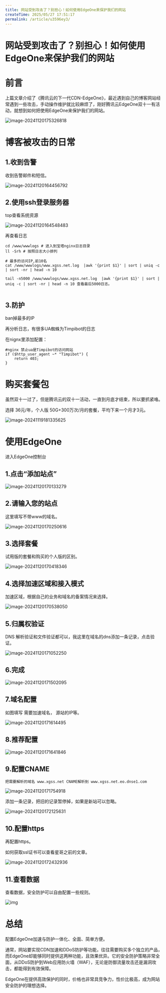 ```yaml
---
title: 网站受到攻击了？别担心！如何使用EdgeOne来保护我们的网站
createTime: 2025/05/27 17:51:17
permalink: /article/u3596ey3/
---
```

# 网站受到攻击了？别担心！如何使用EdgeOne来保护我们的网站

# 前言

上篇文章介绍了《腾讯云的下一代CDN-EdgeOne》，最近遇到自己的博客网站经常遇到一些攻击，手动操作维护就比较麻烦了，刚好腾讯云EdgeOne双十一有活动，就想到如何把使用EdgeOne来保护我们的网站。

![image-20241120175326818](https://imgoss.xgss.net/picgo/image-20241120175326818.png?aliyun)

# 博客被攻击的日常

## 1.收到告警

收到告警邮件和短信。

![image-20241120164456792](https://imgoss.xgss.net/picgo/image-20241120164456792.png?aliyun)

## 2.使用ssh登录服务器

top查看系统资源

![image-20241120164548483](https://imgoss.xgss.net/picgo/image-20241120164548483.png?aliyun)

再查看日志

```
cd /www/wwwlogs # 进入到宝塔nginx日志目录
ll -Srh # 按照日志大小排列

# 最多的访问IP,前10名
cat /www/wwwlogs/www.xgss.net.log  |awk '{print $1}' | sort | uniq -c | sort -nr | head -n 10

tail -n5000 /www/wwwlogs/www.xgss.net.log  |awk '{print $1}' | sort | uniq -c | sort -nr | head -n 10 查看最后5000日志。


```

## 3.防护

ban掉最多的IP

再分析日志，有很多UA蜘蛛为Timpibot的日志

在nignx里添加配置：

```
#nginx 禁止ua是Timpibot的访问网站
if ($http_user_agent ~* "Timpibot") {
	return 403;
}    
```

# 购买套餐包

虽然双十一过了，但是腾讯云的双十一活动，一直到月底才结束，所以要抓紧咯。

选择 36元/年，个人版 50G+300万次/月的套餐，平均下来一个月才3元。

![image-20241119181335625](https://imgoss.xgss.net/picgo/image-20241119181335625.png?aliyun)



# 使用EdgeOne

进入EdgeOne控制台

## 1.点击“添加站点”

![image-20241120170133279](https://imgoss.xgss.net/picgo/image-20241120170133279.png?aliyun)

## 2.请输入您的站点

这里填写不带www的域名。

![image-20241120170250616](https://imgoss.xgss.net/picgo/image-20241120170250616.png?aliyun)

## 3.选择套餐

试用版的套餐和购买的个人版的区别。

![image-20241120170418346](https://imgoss.xgss.net/picgo/image-20241120170418346.png?aliyun)

## 4.选择加速区域和接入模式

加速区域，根据自己的业务和域名的备案情况来选择。

![image-20241120170538050](https://imgoss.xgss.net/picgo/image-20241120170538050.png?aliyun)

## 5.归属权验证

DNS 解析验证和文件验证都可以，我这里在域名的dns添加一条记录，点击验证。

![image-20241120171052250](https://imgoss.xgss.net/picgo/image-20241120171052250.png?aliyun)

## 6.完成

![image-20241120171502095](https://imgoss.xgss.net/picgo/image-20241120171502095.png?aliyun)

## 7.域名配置

如图填写 需要加速域名， 源站的IP等。

![image-20241120171614495](https://imgoss.xgss.net/picgo/image-20241120171614495.png?aliyun)

## 8.推荐配置



![image-20241120171641846](https://imgoss.xgss.net/picgo/image-20241120171641846.png?aliyun)

## 9.配置CNAME

```
把需要解析的域名 www.xgss.net CNAME解析到 www.xgss.net.eo.dnse1.com
```



![image-20241120171754918](https://imgoss.xgss.net/picgo/image-20241120171754918.png?aliyun)

添加一条记录，把旧的记录暂停掉，如果是新站可以忽略。

![image-20241120172125631](https://imgoss.xgss.net/picgo2025/image-20241120172125631.png?aliyun)



## 10.配置https

再配置https。

如何获取ssl证书可以查看星哥之前的文章。

![image-20241120172432936](https://imgoss.xgss.net/picgo/image-20241120172432936.png?aliyun)



## 11.查看数据

查看数据，安全防护可以自由配置一些规则。

![img](https://imgoss.xgss.net/picgo-tx2025/QQ_1756895426113.png?tx)

# 总结

配置EdgeOne加速与防护一体化、全面、简单方便。

通常，网站要实现CDN加速和DDoS防护等功能，往往需要购买多个独立的产品，而EdgeOne却能够同时提供这两种功能，且效果优异。它的安全防护策略非常全面，从DDoS防护到Web应用防火墙（WAF），无论是防御流量攻击还是漏洞攻击，都能得到有效保障。

EdgeOne在提供高效保护的同时，价格也非常具竞争力，性价比极高，成为网站安全防护的理想选择。

